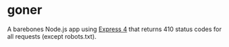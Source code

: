 # goner

A barebones Node.js app using [Express 4](http://expressjs.com/) that returns 410 status codes for all requests (except robots.txt).